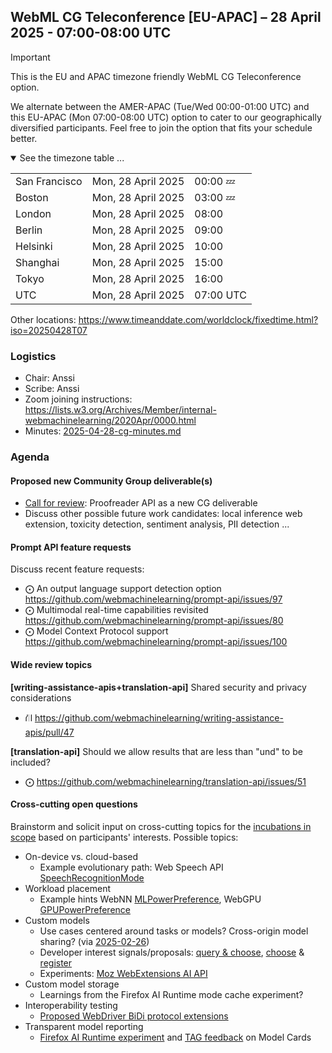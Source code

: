 ## WebML CG Teleconference [EU-APAC] – 28 April 2025 - 07:00-08:00 UTC

> [!IMPORTANT]
>This is the EU and APAC timezone friendly WebML CG Teleconference option.
>
>We alternate between the AMER-APAC (Tue/Wed 00:00-01:00 UTC) and this EU-APAC (Mon 07:00-08:00 UTC) option to cater to our geographically diversified participants. Feel free to join the option that fits your schedule better.

<details open><summary>See the timezone table ...</summary>
<table>
<tr><td> San Francisco <td> Mon, 28 April 2025 <td> 00:00 💤
<tr><td> Boston <td> Mon, 28 April 2025 <td> 03:00 💤
<tr><td> London <td> Mon, 28 April 2025 <td> 08:00  
<tr><td> Berlin <td> Mon, 28 April 2025 <td> 09:00 
<tr><td> Helsinki <td> Mon, 28 April 2025 <td> 10:00 
<tr><td> Shanghai <td> Mon, 28 April 2025 <td> 15:00
<tr><td> Tokyo <td> Mon, 28 April 2025 <td> 16:00
<tr><td> UTC <td> Mon, 28 April 2025 <td> 07:00 UTC
</table>

Other locations: https://www.timeanddate.com/worldclock/fixedtime.html?iso=20250428T07
</details>

### Logistics

* Chair: Anssi
* Scribe: Anssi
* Zoom joining instructions: https://lists.w3.org/Archives/Member/internal-webmachinelearning/2020Apr/0000.html
* Minutes: [2025-04-28-cg-minutes.md](/telcons/2025-04-28-cg-minutes.md)

### Agenda

#### Proposed new Community Group deliverable(s)

- [Call for review](https://lists.w3.org/Archives/Public/public-webmachinelearning/2025Apr/0001.html): Proofreader API as a new CG deliverable
- Discuss other possible future work candidates: local inference web extension, toxicity detection, sentiment analysis, PII detection ...

#### Prompt API feature requests

Discuss recent feature requests:

- ⨀ An output language support detection option https://github.com/webmachinelearning/prompt-api/issues/97
- ⨀ Multimodal real-time capabilities revisited https://github.com/webmachinelearning/prompt-api/issues/80
- ⨀ Model Context Protocol support https://github.com/webmachinelearning/prompt-api/issues/100

#### Wide review topics

**[writing-assistance-apis+translation-api]** Shared security and privacy considerations
- ⛙ https://github.com/webmachinelearning/writing-assistance-apis/pull/47

**[translation-api]** Should we allow results that are less than "und" to be included?
- ⨀ https://github.com/webmachinelearning/translation-api/issues/51

#### Cross-cutting open questions

Brainstorm and solicit input on cross-cutting topics for the [incubations in scope](https://webmachinelearning.github.io/incubations/) based on participants' interests. Possible topics:

- On-device vs. cloud-based
  - Example evolutionary path: Web Speech API [SpeechRecognitionMode](https://webaudio.github.io/web-speech-api/#enumdef-speechrecognitionmode)
- Workload placement
  - Example hints WebNN [MLPowerPreference](https://www.w3.org/TR/webnn/#enumdef-mlpowerpreference), WebGPU [GPUPowerPreference](https://www.w3.org/TR/webgpu/#enumdef-gpupowerpreference)
- Custom models
  - Use cases centered around tasks or models? Cross-origin model sharing? (via [2025-02-26](https://github.com/webmachinelearning/meetings/blob/main/telcons/2025-02-26-cg-minutes.md#roundtable-with-all-the-browser-vendors))
  - Developer interest signals/proposals: [query & choose](https://github.com/WICG/proposals/issues/178), [choose](https://github.com/webmachinelearning/prompt-api/issues/8) & [register](https://github.com/webmachinelearning/prompt-api/issues/11)
  - Experiments: [Moz WebExtensions AI API](https://firefox-source-docs.mozilla.org/toolkit/components/ml/extensions.html)
- Custom model storage
  - Learnings from the Firefox AI Runtime mode cache experiment?
- Interoperability testing
  - [Proposed WebDriver BiDi protocol extensions](https://github.com/webmachinelearning/prompt-api/issues/82)
- Transparent model reporting
  - [Firefox AI Runtime experiment](https://firefox-source-docs.mozilla.org/toolkit/components/ml/models.html#model-card) and [TAG feedback](https://github.com/w3ctag/design-reviews/issues/991#issuecomment-2380862360) on Model Cards
